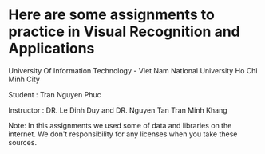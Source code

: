 # Here are some assignments to practice in Visual Recognition and Applications
University Of Information Technology - Viet Nam National University Ho Chi Minh City

Student : Tran Nguyen Phuc

Instructor : DR. Le Dinh Duy and DR. Nguyen Tan Tran Minh Khang

Note: In this assignments we used some of data and libraries on the internet. We don't responsibility for any licenses when you take these sources. 
